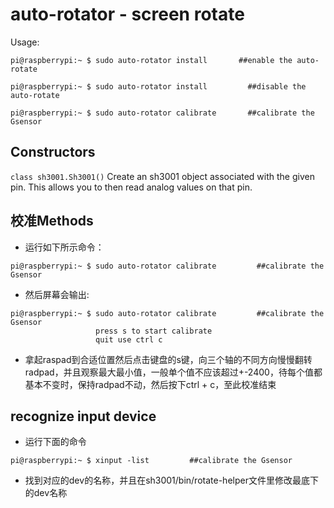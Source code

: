 # auto-rotator - screen rotate

Usage:
```shell
pi@raspberrypi:~ $ sudo auto-rotator install       ##enable the auto-rotate

pi@raspberrypi:~ $ sudo auto-rotator install         ##disable the auto-rotate

pi@raspberrypi:~ $ sudo auto-rotator calibrate       ##calibrate the Gsensor
```
## Constructors
```class sh3001.Sh3001()```
Create an sh3001 object associated with the given pin. This allows you to then read analog values on that pin.

## 校准Methods
- 运行如下所示命令：
```shell
pi@raspberrypi:~ $ sudo auto-rotator calibrate         ##calibrate the Gsensor
```
- 然后屏幕会输出:    
```shell
pi@raspberrypi:~ $ sudo auto-rotator calibrate         ##calibrate the Gsensor
                   press s to start calibrate
                   quit use ctrl c
```
- 拿起raspad到合适位置然后点击键盘的s键，向三个轴的不同方向慢慢翻转radpad，并且观察最大最小值，一般单个值不应该超过+-2400，待每个值都基本不变时，保持radpad不动，然后按下ctrl + c，至此校准结束

## recognize input device
- 运行下面的命令
```shell
pi@raspberrypi:~ $ xinput -list         ##calibrate the Gsensor
```
- 找到对应的dev的名称，并且在sh3001/bin/rotate-helper文件里修改最底下的dev名称
